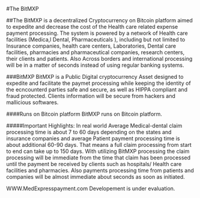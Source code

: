 #The BitMXP


##The BitMXP is a decentralized Cryptocurrency on Bitcoin platform aimed to expedite and decrease the cost of the Health care related expense payment processing. The system is powered by a network of Health care facilities (Medica,l Dental, Pharmaceuticals ), including but not limited to Insurance companies, health care centers, Laboratories, Dental care facilities, pharmacies and pharmaceutical companies, research centers, their clients and patients. Also Across borders and international processing will be in a matter of seconds instead of using regular banking systems.

###BitMXP
BitMXP is a Public Digital cryptocurrency Asset designed to expedite and facilitate the paymet processing while keeping the identity of the ecncounterd parties safe and secure, as well as HIPPA compliant and fraud protected. Clients information will be secure from hackers and mallicious softwares.

####Runs on Bitcoin platform
BitMXP runs on Bitcoin platform.

#####Important Highlights:
In real world Average Medical-dental claim processing time is about 7 to 60 days depending on the states and insurance companies and
average Patient payment processing time is about additional 60-90 days. That means a full claim processing from start to end can take up to 150 days. With utilizing BitMXP processing the claim processing will be immediate from the time that claim has been processed until the payment be received by clients such as hospitals/ Health care facilities and pharmacies. Also payments processing time from patients and companies will be almost immediate about seconds as soon as initiated.

WWW.MedExpresspayment.com
Developement is under evaluation.

